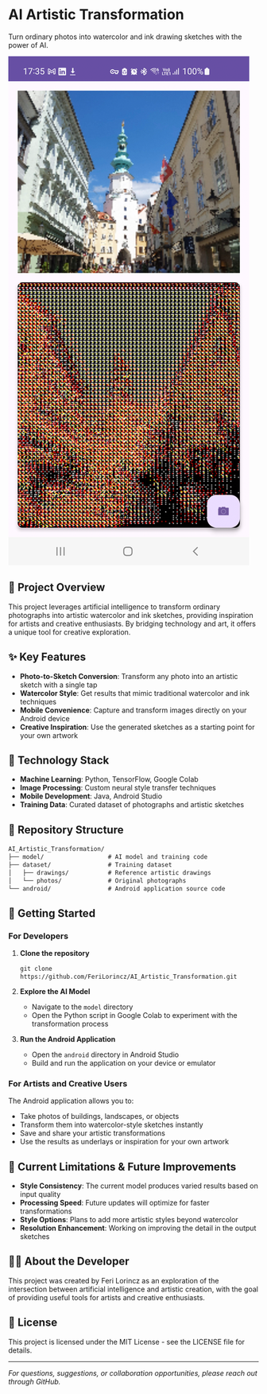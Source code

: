 # AI Artistic Transformation

Turn ordinary photos into watercolor and ink drawing sketches with the power of AI.

![Artistic Transformation Banner](https://raw.githubusercontent.com/FeriLorincz/AI_Artistic_Transformation/main/assets/banner.png) <!-- Consider adding a banner image -->

## 🎨 Project Overview

This project leverages artificial intelligence to transform ordinary photographs into artistic watercolor and ink sketches, providing inspiration for artists and creative enthusiasts. By bridging technology and art, it offers a unique tool for creative exploration.

## ✨ Key Features

- **Photo-to-Sketch Conversion**: Transform any photo into an artistic sketch with a single tap
- **Watercolor Style**: Get results that mimic traditional watercolor and ink techniques
- **Mobile Convenience**: Capture and transform images directly on your Android device
- **Creative Inspiration**: Use the generated sketches as a starting point for your own artwork

## 🧠 Technology Stack

- **Machine Learning**: Python, TensorFlow, Google Colab
- **Image Processing**: Custom neural style transfer techniques
- **Mobile Development**: Java, Android Studio
- **Training Data**: Curated dataset of photographs and artistic sketches

## 📂 Repository Structure

```
AI_Artistic_Transformation/
├── model/                  # AI model and training code
├── dataset/                # Training dataset
│   ├── drawings/           # Reference artistic drawings
│   └── photos/             # Original photographs
└── android/                # Android application source code
```

## 🚀 Getting Started

### For Developers

1. **Clone the repository**
   ```
   git clone https://github.com/FeriLorincz/AI_Artistic_Transformation.git
   ```

2. **Explore the AI Model**
   - Navigate to the `model` directory
   - Open the Python script in Google Colab to experiment with the transformation process

3. **Run the Android Application**
   - Open the `android` directory in Android Studio
   - Build and run the application on your device or emulator

### For Artists and Creative Users

The Android application allows you to:
- Take photos of buildings, landscapes, or objects
- Transform them into watercolor-style sketches instantly
- Save and share your artistic transformations
- Use the results as underlays or inspiration for your own artwork

## 🔮 Current Limitations & Future Improvements

- **Style Consistency**: The current model produces varied results based on input quality
- **Processing Speed**: Future updates will optimize for faster transformations
- **Style Options**: Plans to add more artistic styles beyond watercolor
- **Resolution Enhancement**: Working on improving the detail in the output sketches

## 👨‍💻 About the Developer

This project was created by Feri Lorincz as an exploration of the intersection between artificial intelligence and artistic creation, with the goal of providing useful tools for artists and creative enthusiasts.

## 📄 License

This project is licensed under the MIT License - see the LICENSE file for details.

---

*For questions, suggestions, or collaboration opportunities, please reach out through GitHub.*
